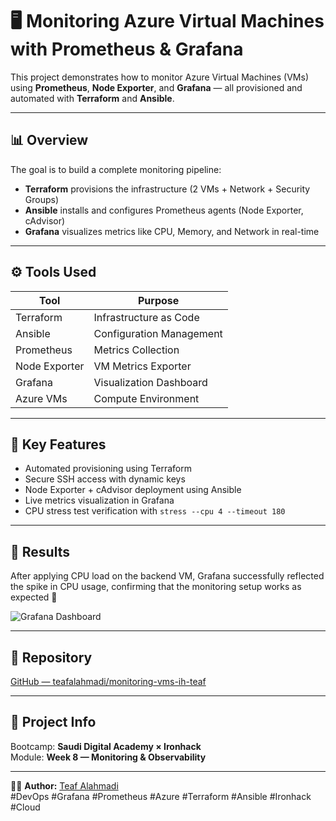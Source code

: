 # 🖥️ Monitoring Azure Virtual Machines with Prometheus & Grafana

This project demonstrates how to monitor Azure Virtual Machines (VMs) using **Prometheus**, **Node Exporter**, and **Grafana** — all provisioned and automated with **Terraform** and **Ansible**.

---

## 📊 Overview

The goal is to build a complete monitoring pipeline:
- **Terraform** provisions the infrastructure (2 VMs + Network + Security Groups)
- **Ansible** installs and configures Prometheus agents (Node Exporter, cAdvisor)
- **Grafana** visualizes metrics like CPU, Memory, and Network in real-time

---

## ⚙️ Tools Used

| Tool | Purpose |
|------|----------|
| Terraform | Infrastructure as Code |
| Ansible | Configuration Management |
| Prometheus | Metrics Collection |
| Node Exporter | VM Metrics Exporter |
| Grafana | Visualization Dashboard |
| Azure VMs | Compute Environment |

---

## 🧠 Key Features

- Automated provisioning using Terraform  
- Secure SSH access with dynamic keys  
- Node Exporter + cAdvisor deployment using Ansible  
- Live metrics visualization in Grafana  
- CPU stress test verification with `stress --cpu 4 --timeout 180`

---

## 🚀 Results

After applying CPU load on the backend VM, Grafana successfully reflected the spike in CPU usage, confirming that the monitoring setup works as expected 🎯

![Grafana Dashboard](./images/grafana-cpu-usage.png)

---

## 🔗 Repository

[GitHub — teafalahmadi/monitoring-vms-ih-teaf](https://github.com/teafalahmadi/monitoring-vms-ih-teaf.git)

---

## 🏫 Project Info

Bootcamp: **Saudi Digital Academy × Ironhack**  
Module: **Week 8 — Monitoring & Observability**  

---

👩‍💻 **Author:** [Teaf Alahmadi](https://www.linkedin.com/in/teafalahmadi)  
#DevOps #Grafana #Prometheus #Azure #Terraform #Ansible #Ironhack #Cloud
